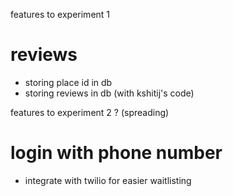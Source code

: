 features to experiment 1

# reviews 
- storing place id in db
- storing reviews in db (with kshitij's code)

features to experiment 2 ? (spreading)

# login with phone number
- integrate with twilio for easier waitlisting
